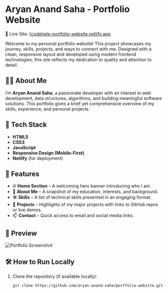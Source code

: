# Aryan Anand Saha - Portfolio Website

🚀 Live Site: [[codehelp-portfolio-website.netlify.app](https://codehelp-portfolio-website.netlify.app/](https://portfolio-beginer.netlify.app/))

Welcome to my personal portfolio website! This project showcases my journey, skills, projects, and ways to connect with me. Designed with a clean, responsive layout and developed using modern frontend technologies, this site reflects my dedication to quality and attention to detail.

## 👨‍💻 About Me

I’m **Aryan Anand Saha**, a passionate developer with an interest in web development, data structures, algorithms, and building meaningful software solutions. This portfolio gives a brief yet comprehensive overview of my skills, experience, and personal projects.

## 🧰 Tech Stack

- **HTML5**
- **CSS3**
- **JavaScript**
- **Responsive Design (Mobile-First)**
- **Netlify** (for deployment)

## 📂 Features

- 🌐 **Home Section** – A welcoming hero banner introducing who I am.
- 📄 **About Me** – A snapshot of my education, interests, and background.
- 🛠️ **Skills** – A list of technical skills presented in an engaging format.
- 🧩 **Projects** – Highlights of my major projects with links to GitHub repos or live demos.
- 📫 **Contact** – Quick access to email and social media links.

## 📸 Preview

![Portfolio Screenshot](https://github.com/user-attachments/assets/e7b26c7a-dc21-482d-8d80-37f80b32929a)


## 🛠️ How to Run Locally

1. Clone the repository (if available locally):
   ```bash
   git clone https://github.com/aryan-anand-saha/portfolio-website.git
